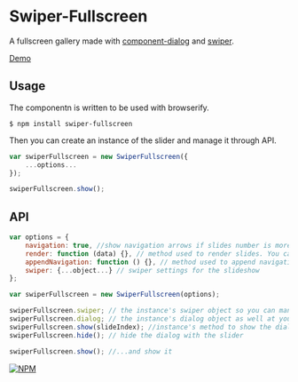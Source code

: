 # Swiper-Fullscreen

A fullscreen gallery made with [component-dialog](https://github.com/component/dialog) and [swiper](https://github.com/nolimits4web/Swiper).

[Demo](http://kudago.github.io/swiper-fullscreen/)

## Usage

The componentn is written to be used with browserify.

`$ npm install swiper-fullscreen`

Then you can create an instance of the slider and manage it through API.

```js
var swiperFullscreen = new SwiperFullscreen({
	...options...
});

swiperFullscreen.show();
```

## API

```js
var options = {
	navigation: true, //show navigation arrows if slides number is more than 1
	render: function (data) {}, // method used to render slides. You can overwrite it to use your custom templates
	appendNavigation: function () {}, // method used to append navigation to slider if needed. Can be overwritten when custom navigation is  used
	swiper: {...object...} // swiper settings for the slideshow
};

var swiperFullscreen = new SwiperFullscreen(options);

swiperFullscreen.swiper; // the instance's swiper object so you can manipulate it
swiperFullscreen.dialog; // the instance's dialog object as well at your service
swiperFullscreen.show(slideIndex); //instance's method to show the dialog popup. 'slideIndex' parameter is optional
swiperFullscreen.hide(); // hide the dialog with the slider

swiperFullscreen.show(); //...and show it
```
[![NPM](https://nodei.co/npm/swiper-fullscreen.png?downloads=true&downloadRank=true&stars=true)](https://nodei.co/npm/swiper-fullscreen/)
